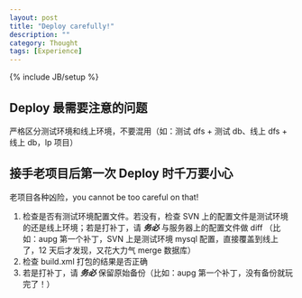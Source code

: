 ```yaml
---
layout: post
title: "Deploy carefully!"
description: ""
category: Thought
tags: [Experience]
---
```

{% include JB/setup %}

## Deploy 最需要注意的问题

严格区分测试环境和线上环境，不要混用（如：测试 dfs + 测试 db、线上 dfs + 线上 db，lp 项目）

## 接手老项目后第一次 Deploy 时千万要小心

老项目各种凶险，you cannot be too careful on that!

1. 检查是否有测试环境配置文件。若没有，检查 SVN 上的配置文件是测试环境的还是线上环境；若是打补丁，请 _**务必**_ 与服务器上的配置文件做 diff （比如：aupg 第一个补丁，SVN 上是测试环境 mysql 配置，直接覆盖到线上了，12 天后才发现，又花大力气 merge 数据库）
2. 检查 build.xml 打包的结果是否正确
3. 若是打补丁，请 _**务必**_ 保留原始备份（比如：aupg 第一个补丁，没有备份就玩完了！）
